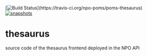 [![Build Status](https://travis-ci.org/npo-poms/thesaurus.svg?)](https://travis-ci.org/npo-poms/poms-thesaurus)
[![snapshots](https://img.shields.io/nexus/s/https/oss.sonatype.org/nl.vpro.poms/poms-thesaurus.svg)](https://oss.sonatype.org/content/repositories/staging/nl/vpro/poms/poms-thesaurus/)

# thesaurus
source code of the thesaurus frontend deployed in the NPO API
